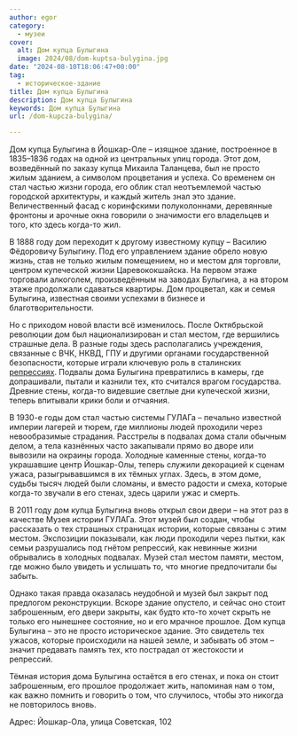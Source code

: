 ```yaml
---
author: egor
category:
  - музеи
cover:
  alt: Дом купца Булыгина
  image: 2024/08/dom-kuptsa-bulygina.jpg
date: "2024-08-10T18:06:47+00:00"
tag:
  - историческое-здание
title: Дом купца Булыгина
description: Дом купца Булыгина
keywords: Дом купца Булыгина
url: /dom-kupcza-bulygina/

---
```

Дом купца Булыгина в Йошкар-Оле – изящное здание, построенное в 1835–1836 годах на одной из центральных улиц города. Этот дом, возведённый по заказу купца Михаила Таланцева, был не просто жилым зданием, а символом процветания и успеха. Со временем он стал частью жизни города, его облик стал неотъемлемой частью городской архитектуры, и каждый житель знал это здание. Величественный фасад с коринфскими полуколоннами, деревянные фронтоны и арочные окна говорили о значимости его владельцев и того, кто здесь когда-то жил.

В 1888 году дом переходит к другому известному купцу – Василию Фёдоровичу Булыгину. Под его управлением здание обрело новую жизнь, став не только жилым помещением, но и местом для торговли, центром купеческой жизни Царевококшайска. На первом этаже торговали алкоголем, произведённым на заводах Булыгина, а на втором этаже продолжали сдаваться квартиры. Дом процветал, как и семья Булыгина, известная своими успехами в бизнесе и благотворительности.

Но с приходом новой власти всё изменилось. После Октябрьской революции дом был национализирован и стал местом, где вершились страшные дела. В разные годы здесь располагались учреждения, связанные с ВЧК, НКВД, ГПУ и другими органами государственной безопасности, которые играли ключевую роль в сталинских [репрессиях](/pamyatnik-zhertvam/). Подвалы дома Булыгина превратились в камеры, где допрашивали, пытали и казнили тех, кто считался врагом государства. Древние стены, когда-то видевшие светлые дни купеческой жизни, теперь впитывали крики боли и отчаяния.

В 1930-е годы дом стал частью системы ГУЛАГа – печально известной империи лагерей и тюрем, где миллионы людей проходили через невообразимые страдания. Расстрелы в подвалах дома стали обычным делом, а тела казнённых часто закапывали прямо во дворе или вывозили на окраины города. Холодные каменные стены, когда-то украшавшие центр Йошкар-Олы, теперь служили декорацией к сценам ужаса, разыгрывавшимся в их тёмных углах. Здесь, в этом доме, судьбы тысяч людей были сломаны, и вместо радости и смеха, которые когда-то звучали в его стенах, здесь царили ужас и смерть.

В 2011 году дом купца Булыгина вновь открыл свои двери – на этот раз в качестве Музея истории ГУЛАГа. Этот музей был создан, чтобы рассказать о тех страшных страницах истории, которые связаны с этим местом. Экспозиции показывали, как люди проходили через пытки, как семьи разрушались под гнётом репрессий, как невинные жизни обрывались в холодных подвалах. Музей стал местом памяти, местом, где можно было увидеть и услышать то, что многие предпочитали бы забыть.

Однако такая правда оказалась неудобной и музей был закрыт под предлогом реконструкции. Вскоре здание опустело, и сейчас оно стоит заброшенным, его двери закрыты, как будто кто-то хочет скрыть не только его нынешнее состояние, но и его мрачное прошлое. Дом купца Булыгина – это не просто историческое здание. Это свидетель тех ужасов, которые происходили на нашей земле, и забывать об этом – значит предавать память тех, кто пострадал от жестокости и репрессий.

Тёмная история дома Булыгина остаётся в его стенах, и пока он стоит заброшенным, его прошлое продолжает жить, напоминая нам о том, как важно помнить и говорить о том, что случилось, чтобы это никогда не повторилось вновь.

Адрес: Йошкар-Ола, улица Советская, 102
